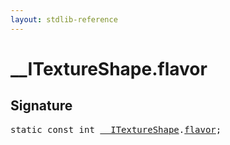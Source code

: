 ```yaml
---
layout: stdlib-reference
---
```


# __ITextureShape.flavor

## Signature
<pre>
<span class='code_keyword'>static</span> <span class='code_keyword'>const</span> <span class="code_keyword">int</span> <a href="/stdlib-reference/interfaces/itextureshape-0123a/index" class="code_type">__ITextureShape</a>.<a href="/stdlib-reference/interfaces/itextureshape-0123a/flavor" class="code_var">flavor</a>;
</pre>

